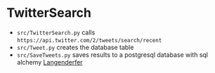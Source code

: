 # TwitterSearch
- `src/TwitterSearch.py` calls `https://api.twitter.com/2/tweets/search/recent`
- `src/Tweet.py` creates the database table
- `src/SaveTweets.py` saves results to a postgresql database with sql alchemy
[Langenderfer](https://github.com/geofflangenderfer/TwitterSearch/blob/master/lectures/myLectureNotes.pdf)

